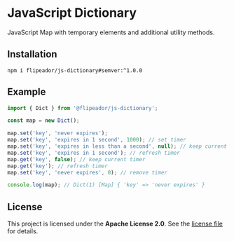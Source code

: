 # JavaScript Dictionary

JavaScript Map with temporary elements and additional utility methods.

## Installation

```
npm i flipeador/js-dictionary#semver:^1.0.0
```

## Example

```js
import { Dict } from '@flipeador/js-dictionary';

const map = new Dict();

map.set('key', 'never expires');
map.set('key', 'expires in 1 second', 1000); // set timer
map.set('key', 'expires in less than a second', null); // keep current timer
map.set('key', 'expires in 1 second'); // refresh timer
map.get('key', false); // keep current timer
map.get('key'); // refresh timer
map.set('key', 'never expires', 0); // remove timer

console.log(map); // Dict(1) [Map] { 'key' => 'never expires' }
```

## License

This project is licensed under the **Apache License 2.0**. See the [license file](LICENSE) for details.
